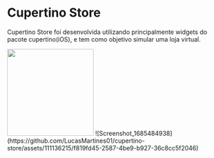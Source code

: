 # Cupertino Store

Cupertino Store foi desenvolvida utilizando principalmente widgets do pacote
cupertino(iOS), e tem como objetivo simular uma loja virtual. 

<img src="https://github.com/LucasMartines01/cupertino-store/assets/111136215/d13ddea6-fd3a-44d0-8cd2-44ff54a52256" width = 200px>
![Screenshot_1685484938](https://github.com/LucasMartines01/cupertino-store/assets/111136215/f819fd45-2587-4be9-b927-36c8cc5f2046)
